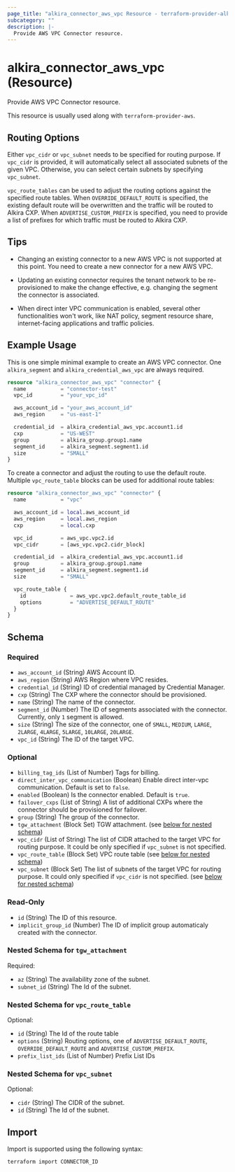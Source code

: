 ```yaml
---
page_title: "alkira_connector_aws_vpc Resource - terraform-provider-alkira"
subcategory: ""
description: |-
  Provide AWS VPC Connector resource.
---
```


# alkira_connector_aws_vpc (Resource)

Provide AWS VPC Connector resource.

This resource is usually used along with `terraform-provider-aws`.

## Routing Options

Either `vpc_cidr` or `vpc_subnet` needs to be specified for routing
purpose.  If `vpc_cidr` is provided, it will automatically select all
associated subnets of the given VPC. Otherwise, you can select
certain subnets by specifying `vpc_subnet`.

`vpc_route_tables` can be used to adjust the routing options against
the specified route tables. When `OVERRIDE_DEFAULT_ROUTE` is
specified, the existing default route will be overwritten and the
traffic will be routed to Alkira CXP.  When `ADVERTISE_CUSTOM_PREFIX`
is specified, you need to provide a list of prefixes for which traffic
must be routed to Alkira CXP.


## Tips

* Changing an existing connector to a new AWS VPC is not supported at
  this point. You need to create a new connector for a new AWS VPC.

* Updating an existing connector requires the tenant network to be
  re-provisioned to make the change effective, e.g. changing the
  segment the connector is associated.

* When direct inter VPC communication is enabled, several other
  functionalities won't work, like NAT policy, segment resource share,
  internet-facing applications and traffic policies.


## Example Usage

This is one simple minimal example to create an AWS VPC connector. One
`alkira_segment` and `alkira_credential_aws_vpc` are always required.

```terraform
resource "alkira_connector_aws_vpc" "connector" {
  name           = "connector-test"
  vpc_id         = "your_vpc_id"

  aws_account_id = "your_aws_account_id"
  aws_region     = "us-east-1"

  credential_id  = alkira_credential_aws_vpc.account1.id
  cxp            = "US-WEST"
  group          = alkira_group.group1.name
  segment_id     = alkira_segment.segment1.id
  size           = "SMALL"
}
```

To create a connector and adjust the routing to use the default
route. Multiple `vpc_route_table` blocks can be used for additional
route tables:

```terraform
resource "alkira_connector_aws_vpc" "connector" {
  name           = "vpc"

  aws_account_id = local.aws_account_id
  aws_region     = local.aws_region
  cxp            = local.cxp

  vpc_id         = aws_vpc.vpc2.id
  vpc_cidr       = [aws_vpc.vpc2.cidr_block]

  credential_id  = alkira_credential_aws_vpc.account1.id
  group          = alkira_group.group1.name
  segment_id     = alkira_segment.segment1.id
  size           = "SMALL"

  vpc_route_table {
    id              = aws_vpc.vpc2.default_route_table_id
    options         = "ADVERTISE_DEFAULT_ROUTE"
  }
}
```

<!-- schema generated by tfplugindocs -->
## Schema

### Required

- `aws_account_id` (String) AWS Account ID.
- `aws_region` (String) AWS Region where VPC resides.
- `credential_id` (String) ID of credential managed by Credential Manager.
- `cxp` (String) The CXP where the connector should be provisioned.
- `name` (String) The name of the connector.
- `segment_id` (Number) The ID of segments associated with the connector. Currently, only `1` segment is allowed.
- `size` (String) The size of the connector, one of `SMALL`, `MEDIUM`, `LARGE`, `2LARGE`, `4LARGE`, `5LARGE`, `10LARGE`, `20LARGE`.
- `vpc_id` (String) The ID of the target VPC.

### Optional

- `billing_tag_ids` (List of Number) Tags for billing.
- `direct_inter_vpc_communication` (Boolean) Enable direct inter-vpc communication. Default is set to `false`.
- `enabled` (Boolean) Is the connector enabled. Default is `true`.
- `failover_cxps` (List of String) A list of additional CXPs where the connector should be provisioned for failover.
- `group` (String) The group of the connector.
- `tgw_attachment` (Block Set) TGW attachment. (see [below for nested schema](#nestedblock--tgw_attachment))
- `vpc_cidr` (List of String) The list of CIDR attached to the target VPC for routing purpose. It could be only specified if `vpc_subnet` is not specified.
- `vpc_route_table` (Block Set) VPC route table (see [below for nested schema](#nestedblock--vpc_route_table))
- `vpc_subnet` (Block Set) The list of subnets of the target VPC for routing purpose. It could only specified if `vpc_cidr` is not specified. (see [below for nested schema](#nestedblock--vpc_subnet))

### Read-Only

- `id` (String) The ID of this resource.
- `implicit_group_id` (Number) The ID of implicit group automaticaly created with the connector.

<a id="nestedblock--tgw_attachment"></a>
### Nested Schema for `tgw_attachment`

Required:

- `az` (String) The availability zone of the subnet.
- `subnet_id` (String) The Id of the subnet.


<a id="nestedblock--vpc_route_table"></a>
### Nested Schema for `vpc_route_table`

Optional:

- `id` (String) The Id of the route table
- `options` (String) Routing options, one of `ADVERTISE_DEFAULT_ROUTE`, `OVERRIDE_DEFAULT_ROUTE` and `ADVERTISE_CUSTOM_PREFIX`.
- `prefix_list_ids` (List of Number) Prefix List IDs


<a id="nestedblock--vpc_subnet"></a>
### Nested Schema for `vpc_subnet`

Optional:

- `cidr` (String) The CIDR of the subnet.
- `id` (String) The Id of the subnet.

## Import

Import is supported using the following syntax:

```shell
terraform import CONNECTOR_ID
```
